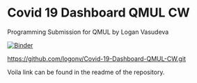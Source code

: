 # Covid 19 Dashboard QMUL CW
 Programming Submission for QMUL by Logan Vasudeva

[![Binder](https://mybinder.org/badge_logo.svg)](https://mybinder.org/v2/gh/logonv/Covid-19-Dashboard-QMUL-CW/HEAD?urlpath=%2Fvoila%2Frender%2FDashboard.ipynb)

https://github.com/logonv/Covid-19-Dashboard-QMUL-CW.git

Voila link can be found in the readme of the repository.